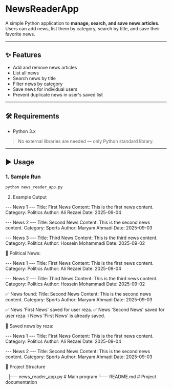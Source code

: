 # NewsReaderApp

A simple Python application to **manage, search, and save news articles**.  
Users can add news, list them by category, search by title, and save their favorite news.

---

## ✨ Features
- Add and remove news articles
- List all news
- Search news by title
- Filter news by category
- Save news for individual users
- Prevent duplicate news in user's saved list

---

## 🛠 Requirements
- Python 3.x  
> No external libraries are needed — only Python standard library.

---

## ▶️ Usage

### 1. Sample Run
```bash
python news_reader_app.py
```

2. Example Output

--- News 1 ---
Title: First News
Content: This is the first news content.
Category: Politics
Author: Ali Rezaei
Date: 2025-09-04

--- News 2 ---
Title: Second News
Content: This is the second news content.
Category: Sports
Author: Maryam Ahmadi
Date: 2025-09-03

--- News 3 ---
Title: Third News
Content: This is the third news content.
Category: Politics
Author: Hossein Mohammadi
Date: 2025-09-02

📌 Political News:

--- News 1 ---
Title: First News
Content: This is the first news content.
Category: Politics
Author: Ali Rezaei
Date: 2025-09-04

--- News 2 ---
Title: Third News
Content: This is the third news content.
Category: Politics
Author: Hossein Mohammadi
Date: 2025-09-02

✅ News found:
Title: Second News
Content: This is the second news content.
Category: Sports
Author: Maryam Ahmadi
Date: 2025-09-03

✅ News 'First News' saved for user reza.
✅ News 'Second News' saved for user reza.
ℹ️ News 'First News' is already saved.

📌 Saved news by reza:

--- News 1 ---
Title: First News
Content: This is the first news content.
Category: Politics
Author: Ali Rezaei
Date: 2025-09-04

--- News 2 ---
Title: Second News
Content: This is the second news content.
Category: Sports
Author: Maryam Ahmadi
Date: 2025-09-03

📂 Project Structure

.
├── news_reader_app.py  # Main program
└── README.md           # Project documentation
